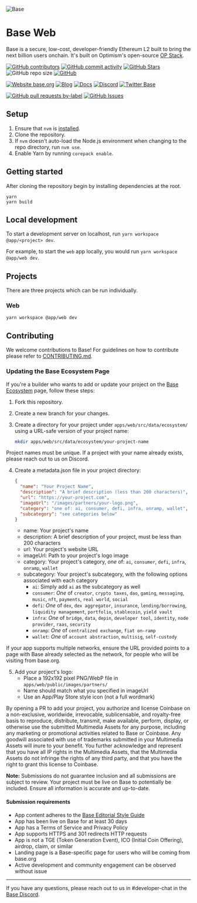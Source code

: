 ![Base](logo.webp)

# Base Web

Base is a secure, low-cost, developer-friendly Ethereum L2 built to bring the next billion users onchain. It's built on Optimism's open-source [OP Stack](https://stack.optimism.io/).

<!-- Badge row 1 - status -->

[![GitHub contributors](https://img.shields.io/github/contributors/base/web?colorA=f6f8fa&colorB=f6f8fa&style=flat)](https://github.com/base/web/graphs/contributors)
[![GitHub commit activity](https://img.shields.io/github/commit-activity/w/base/web?colorA=f6f8fa&colorB=f6f8fa&style=flat)](https://github.com/base/web/graphs/contributors)
[![GitHub Stars](https://img.shields.io/github/stars/base/web.svg?colorA=f6f8fa&colorB=f6f8fa&style=flat)](https://github.com/base/web/stargazers)
![GitHub repo size](https://img.shields.io/github/repo-size/base/web?colorA=f6f8fa&colorB=f6f8fa&style=flat)
[![GitHub](https://img.shields.io/github/license/base/web?color=blue?colorA=f6f8fa&colorB=f6f8fa&style=flat)](https://github.com/base/web/blob/master/LICENSE.md)

<!-- Badge row 2 - links and profiles -->

[![Website base.org](https://img.shields.io/website-up-down-green-red/https/base.org.svg?colorA=f6f8fa&colorB=f6f8fa&style=flat)](https://base.org)
[![Blog](https://img.shields.io/badge/blog-up-green?colorA=f6f8fa&colorB=f6f8fa&style=flat)](https://base.mirror.xyz/)
[![Docs](https://img.shields.io/badge/docs-up-green?colorA=f6f8fa&colorB=f6f8fa&style=flat)](https://docs.base.org/)
[![Discord](https://img.shields.io/discord/1067165013397213286?colorA=f6f8fa&colorB=f6f8fa&style=flat)](https://base.org/discord)
[![Twitter Base](https://img.shields.io/twitter/follow/Base?colorA=f6f8fa&colorB=f6f8fa&style=flat)](https://twitter.com/Base)

<!-- Badge row 3 - detailed status -->

[![GitHub pull requests by-label](https://img.shields.io/github/issues-pr-raw/base/web?colorA=f6f8fa&colorB=f6f8fa&style=flat)](https://github.com/base/web/pulls)
[![GitHub Issues](https://img.shields.io/github/issues-raw/base/web.svg?colorA=f6f8fa&colorB=f6f8fa&style=flat)](https://github.com/base/web/issues)

## Setup

1. Ensure that `nvm` is [installed](https://github.com/nvm-sh/nvm#install--update-script).
2. Clone the repository.
3. If `nvm` doesn't auto-load the Node.js environment when changing to the repo directory, run `nvm use`.
4. Enable Yarn by running `corepack enable`.

## Getting started

After cloning the repository begin by installing dependencies at the root.

```shell
yarn
yarn build
```

## Local development

To start a development server on localhost, run `yarn workspace @app/<project> dev`.

For example, to start the `web` app locally, you would run `yarn workspace @app/web dev`.

## Projects

There are three projects which can be run individually.

### Web

```
yarn workspace @app/web dev
```

## Contributing

We welcome contributions to Base! For guidelines on how to contribute please refer to [CONTRIBUTING.md](CONTRIBUTING.md).

### Updating the Base Ecosystem Page

If you're a builder who wants to add or update your project on the [Base Ecosystem](https://base.org/ecosystem) page, follow these steps:

1. Fork this repository.

2. Create a new branch for your changes.

3. Create a directory for your project under `apps/web/src/data/ecosystem/` using a URL-safe version of your project name:

   ```bash
   mkdir apps/web/src/data/ecosystem/your-project-name
   ```

Project names must be unique. If a project with your name already exists, please reach out to us on Discord.

4. Create a metadata.json file in your project directory:

   ```json
   {
     "name": "Your Project Name",
     "description": "A brief description (less than 200 characters)",
     "url": "https://your-project.com",
     "imageUrl": "/images/partners/your-logo.png",
     "category": "one of: ai, consumer, defi, infra, onramp, wallet",
     "subcategory": "see categories below"
   }
   ```

   - name: Your project's name
   - description: A brief description of your project, must be less than 200 characters
   - url: Your project's website URL
   - imageUrl: Path to your project's logo image
   - category: Your project's category, _one_ of: `ai`, `consumer`, `defi`, `infra`, `onramp`, `wallet`
   - subcategory: Your project's subcategory, with the following options associated with each category
     - `ai`: Simply add `ai` as the subcategory as well
     - `consumer`: _One_ of `creator`, `crypto taxes`, `dao`, `gaming`, `messaging`, `music`, `nft`, `payments`, `real world`, `social`
     - `defi`: _One_ of `dex`, `dex aggregator`, `insurance`, `lending/borrowing`, `liquidity management`, `portfolio`, `stablecoin`, `yield vault`
     - `infra`: _One_ of `bridge`, `data`, `depin`, `developer tool`, `identity`, `node provider`, `raas`, `security`
     - `onramp`: _One_ of `centralized exchange`, `fiat on-ramp`
     - `wallet`: _One_ of `account abstraction`, `multisig`, `self-custody`

If your app supports multiple networks, ensure the URL provided points to a page
with Base already selected as the network, for people who will be visiting from
base.org.

5. Add your project's logo:
   - Place a 192x192 pixel PNG/WebP file in `apps/web/public/images/partners/`
   - Name should match what you specified in imageUrl
   - Use an App/Play Store style icon (not a full wordmark)

By opening a PR to add your project, you authorize and license Coinbase on a non-exclusive, worldwide, irrevocable, sublicensable, and royalty-free basis to reproduce, distribute, transmit, make available, perform, display, or otherwise use the submitted Multimedia Assets for any purpose, including any marketing or promotional activities related to Base or Coinbase. Any goodwill associated with use of trademarks submitted in your Multimedia Assets will inure to your benefit. You further acknowledge and represent that you have all IP rights in the Multimedia Assets, that the Multimedia Assets do not infringe the rights of any third party, and that you have the right to grant this license to Coinbase.

**Note:** Submissions do not guarantee inclusion and all submissions are subject to review. Your project must be live on Base to potentially be included. Ensure all information is accurate and up-to-date.

#### Submission requirements

- App content adheres to the [Base Editorial Style Guide](https://github.com/base/brand-kit/blob/main/guides/editorial-style-guide.md)
- App has been live on Base for at least 30 days
- App has a Terms of Service and Privacy Policy
- App supports HTTPS and 301 redirects HTTP requests
- App is not a TGE (Token Generation Event), ICO (Initial Coin Offering), airdrop, claim, or similar
- Landing page is a Base-specific page for users who will be coming from base.org
- Active development and community engagement can be observed without issue

---

If you have any questions, please reach out to us in #developer-chat in the [Base Discord](https://base.org/discord).
